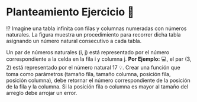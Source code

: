 # Planteamiento Ejercicio 💭 

⁉️ Imagine una tabla infinita con filas y columnas numeradas con números naturales. La figura muestra un procedimiento para recorrer dicha tabla asignando un número natural consecutivo a cada tabla.

Un par de números naturales (i, j) está representado por el número correspondiente a la celda en la fila i y columna j. **Por Ejemplo:** 💻, el par (3, 2) está representado por el número natural 17 💡.
Crear una función que toma como parámetros (tamaño fila, tamaño columna, posición fila, posición columna), debe retornar el número correspondiente de la posición de la fila y la columna. Si la posición fila o columna es mayor al tamaño del arreglo debe arrojar un error.